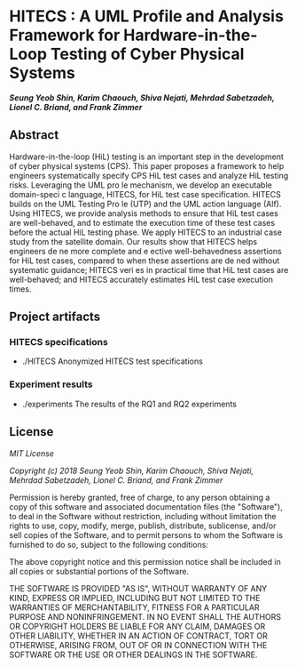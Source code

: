 # HITECS : A UML Profile and Analysis Framework for Hardware-in-the-Loop Testing of Cyber Physical Systems

_**Seung Yeob Shin, Karim Chaouch, Shiva Nejati, Mehrdad Sabetzadeh, Lionel C. Briand, and Frank Zimmer**_

## Abstract

Hardware-in-the-loop (HiL) testing is an important step in the development of cyber physical systems (CPS). This paper proposes a framework to help engineers systematically specify CPS HiL test cases and analyze HiL testing risks. Leveraging the UML pro le mechanism, we develop an executable domain-speci c language, HITECS, for HiL test case specification. HITECS builds on the UML Testing Pro le (UTP) and the UML action language (Alf). Using HITECS, we provide analysis methods to ensure that HiL test cases are well-behaved, and to estimate the execution time of these test cases before the actual HiL testing phase. We apply HITECS to an industrial case study from the satellite domain. Our results show that HITECS helps engineers de ne more complete and e ective well-behavedness assertions for HiL test cases, compared to when these assertions are de ned without systematic guidance; HITECS veri es in practical time that HiL test cases are well-behaved; and HITECS accurately estimates HiL test case execution times.

## Project artifacts

### HITECS specifications
* ./HITECS
  Anonymized HITECS test specifications

### Experiment results
* ./experiments
  The results of the RQ1 and RQ2 experiments

## License

_MIT License_

_Copyright (c) 2018 Seung Yeob Shin, Karim Chaouch, Shiva Nejati, Mehrdad Sabetzadeh, Lionel C. Briand, and Frank Zimmer_

Permission is hereby granted, free of charge, to any person obtaining a copy
of this software and associated documentation files (the "Software"), to deal
in the Software without restriction, including without limitation the rights
to use, copy, modify, merge, publish, distribute, sublicense, and/or sell
copies of the Software, and to permit persons to whom the Software is
furnished to do so, subject to the following conditions:

The above copyright notice and this permission notice shall be included in all
copies or substantial portions of the Software.

THE SOFTWARE IS PROVIDED "AS IS", WITHOUT WARRANTY OF ANY KIND, EXPRESS OR
IMPLIED, INCLUDING BUT NOT LIMITED TO THE WARRANTIES OF MERCHANTABILITY,
FITNESS FOR A PARTICULAR PURPOSE AND NONINFRINGEMENT. IN NO EVENT SHALL THE
AUTHORS OR COPYRIGHT HOLDERS BE LIABLE FOR ANY CLAIM, DAMAGES OR OTHER
LIABILITY, WHETHER IN AN ACTION OF CONTRACT, TORT OR OTHERWISE, ARISING FROM,
OUT OF OR IN CONNECTION WITH THE SOFTWARE OR THE USE OR OTHER DEALINGS IN THE
SOFTWARE.

